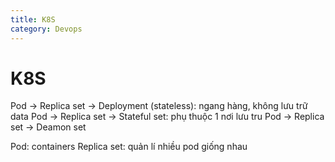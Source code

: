 ```yaml
---
title: K8S
category: Devops
---
```


# K8S

Pod -> Replica set -> Deployment (stateless): ngang hàng, không lưu trữ data
Pod -> Replica set -> Stateful set: phụ thuộc 1 nơi lưu tru
Pod -> Replica set -> Deamon set

Pod: containers
Replica set: quản lí nhiều pod giống nhau

